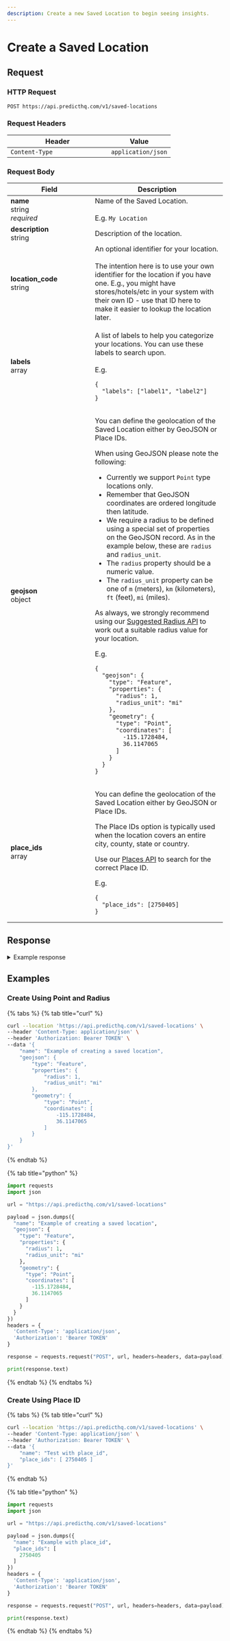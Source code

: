 ```yaml
---
description: Create a new Saved Location to begin seeing insights.
---
```


# Create a Saved Location

## Request

### HTTP Request

```http
POST https://api.predicthq.com/v1/saved-locations
```

### Request Headers

<table><thead><tr><th width="219">Header</th><th>Value</th></tr></thead><tbody><tr><td><code>Content-Type</code></td><td><code>application/json</code></td></tr></tbody></table>

### Request Body

<table><thead><tr><th width="181">Field</th><th>Description</th></tr></thead><tbody><tr><td><strong>name</strong><br>string<br><em>required</em></td><td>Name of the Saved Location.<br><br>E.g. <code>My Location</code></td></tr><tr><td><strong>description</strong><br>string</td><td>Description of the location.</td></tr><tr><td><strong>location_code</strong><br>string</td><td>An optional identifier for your location.<br><br>The intention here is to use your own identifier for the location if you have one. E.g., you might have stores/hotels/etc in your system with their own ID - use that ID here to make it easier to lookup the location later.</td></tr><tr><td><strong>labels</strong><br>array</td><td><p>A list of labels to help you categorize your locations. You can use these labels to search upon.<br><br>E.g. </p><pre class="language-json"><code class="lang-json">{
  "labels": ["label1", "label2"]
}
</code></pre></td></tr><tr><td><strong>geojson</strong><br>object</td><td><p>You can define the geolocation of the Saved Location either by GeoJSON or Place IDs.</p><p></p><p>When using GeoJSON please note the following:</p><ul><li>Currently we support <code>Point</code> type locations only.</li><li>Remember that GeoJSON coordinates are ordered longitude then latitude.</li><li>We require a radius to be defined using a special set of properties on the GeoJSON record. As in the example below, these are <code>radius</code> and <code>radius_unit</code>.</li><li>The <code>radius</code> property should be a numeric value.</li><li>The <code>radius_unit</code> property can be one of <code>m</code> (meters), <code>km</code> (kilometers), <code>ft</code> (feet), <code>mi</code> (miles).</li></ul><p>As always, we strongly recommend using our <a href="../suggested-radius/">Suggested Radius API</a> to work out a suitable radius value for your location.</p><p></p><p>E.g.</p><pre class="language-json"><code class="lang-json">{
  "geojson": {
    "type": "Feature",
    "properties": {
      "radius": 1,
      "radius_unit": "mi"
    },
    "geometry": {
      "type": "Point",
      "coordinates": [
        -115.1728484,
        36.1147065
      ]
    }
  }
}
</code></pre></td></tr><tr><td><strong>place_ids</strong><br>array</td><td><p>You can define the geolocation of the Saved Location either by GeoJSON or Place IDs.</p><p></p><p>The Place IDs option is typically used when the location covers an entire city, county, state or country.</p><p></p><p>Use our <a href="../places/">Places API</a> to search for the correct Place ID.<br></p><p>E.g.</p><pre class="language-json"><code class="lang-json">{
  "place_ids": [2750405]
}
</code></pre></td></tr></tbody></table>

## Response

<details>

<summary>Example response</summary>

Below is an example response:

```json
{
  "location_id": "K9XvW4KE32ZjcdqQ3WiPvg"
}
```

</details>

## Examples

### Create Using Point and Radius

{% tabs %}
{% tab title="curl" %}
```bash
curl --location 'https://api.predicthq.com/v1/saved-locations' \
--header 'Content-Type: application/json' \
--header 'Authorization: Bearer TOKEN' \
--data '{
    "name": "Example of creating a saved location",
    "geojson": {
        "type": "Feature",
        "properties": {
            "radius": 1,
            "radius_unit": "mi"
        },
        "geometry": {
            "type": "Point",
            "coordinates": [
                -115.1728484,
                36.1147065
            ]
        }
    }
}'
```
{% endtab %}

{% tab title="python" %}
```python
import requests
import json

url = "https://api.predicthq.com/v1/saved-locations"

payload = json.dumps({
  "name": "Example of creating a saved location",
  "geojson": {
    "type": "Feature",
    "properties": {
      "radius": 1,
      "radius_unit": "mi"
    },
    "geometry": {
      "type": "Point",
      "coordinates": [
        -115.1728484,
        36.1147065
      ]
    }
  }
})
headers = {
  'Content-Type': 'application/json',
  'Authorization': 'Bearer TOKEN'
}

response = requests.request("POST", url, headers=headers, data=payload)

print(response.text)
```
{% endtab %}
{% endtabs %}

### Create Using Place ID

{% tabs %}
{% tab title="curl" %}
```bash
curl --location 'https://api.predicthq.com/v1/saved-locations' \
--header 'Content-Type: application/json' \
--header 'Authorization: Bearer TOKEN' \
--data '{
    "name": "Test with place_id",
    "place_ids": [ 2750405 ]
}'
```
{% endtab %}

{% tab title="python" %}
```python
import requests
import json

url = "https://api.predicthq.com/v1/saved-locations"

payload = json.dumps({
  "name": "Example with place_id",
  "place_ids": [
    2750405
  ]
})
headers = {
  'Content-Type': 'application/json',
  'Authorization': 'Bearer TOKEN'
}

response = requests.request("POST", url, headers=headers, data=payload)

print(response.text)
```
{% endtab %}
{% endtabs %}

